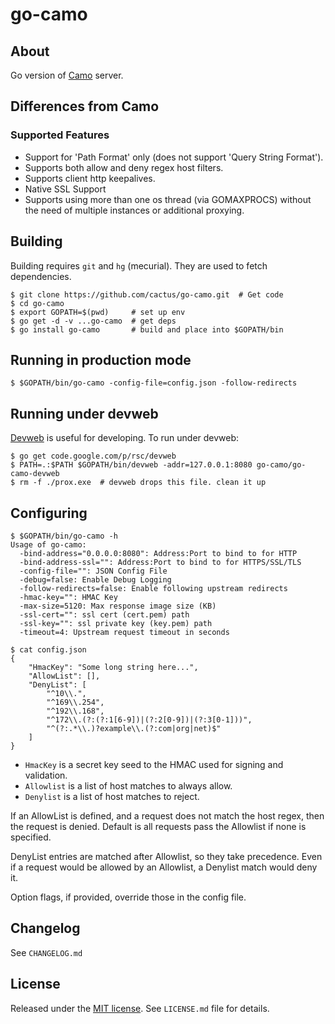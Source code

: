 go-camo
=======

## About

Go version of [Camo][1] server.

## Differences from Camo

### Supported Features

*   Support for 'Path Format' only (does not support 'Query String Format').
*   Supports both allow and deny regex host filters.
*   Supports client http keepalives.
*   Native SSL Support
*   Supports using more than one os thread (via GOMAXPROCS) without the need of
    multiple instances or additional proxying.

## Building

Building requires `git` and `hg` (mecurial). They are used to fetch
dependencies.

    $ git clone https://github.com/cactus/go-camo.git  # Get code
    $ cd go-camo 
    $ export GOPATH=$(pwd)     # set up env
    $ go get -d -v ...go-camo  # get deps
    $ go install go-camo       # build and place into $GOPATH/bin

## Running in production mode

    $ $GOPATH/bin/go-camo -config-file=config.json -follow-redirects

## Running under devweb

[Devweb][2] is useful for developing. To run under devweb:

    $ go get code.google.com/p/rsc/devweb
    $ PATH=.:$PATH $GOPATH/bin/devweb -addr=127.0.0.1:8080 go-camo/go-camo-devweb
    $ rm -f ./prox.exe  # devweb drops this file. clean it up

## Configuring

    $ $GOPATH/bin/go-camo -h
    Usage of go-camo:
      -bind-address="0.0.0.0:8080": Address:Port to bind to for HTTP
      -bind-address-ssl="": Address:Port to bind to for HTTPS/SSL/TLS
      -config-file="": JSON Config File
      -debug=false: Enable Debug Logging
      -follow-redirects=false: Enable following upstream redirects
      -hmac-key="": HMAC Key
      -max-size=5120: Max response image size (KB)
      -ssl-cert="": ssl cert (cert.pem) path
      -ssl-key="": ssl private key (key.pem) path
      -timeout=4: Upstream request timeout in seconds

    $ cat config.json
    {
        "HmacKey": "Some long string here...",
        "AllowList": [],
        "DenyList": [
            "^10\\.",
            "^169\\.254",
            "^192\\.168",
            "^172\\.(?:(?:1[6-9])|(?:2[0-9])|(?:3[0-1]))",
            "^(?:.*\\.)?example\\.(?:com|org|net)$"
        ]
    }

*   `HmacKey` is a secret key seed to the HMAC used for signing and
    validation.
*   `Allowlist` is a list of host matches to always allow.
*   `Denylist` is a list of host matches to reject.

If an AllowList is defined, and a request does not match the host regex,
then the request is denied. Default is all requests pass the Allowlist if
none is specified.

DenyList entries are matched after Allowlist, so they take precedence.
Even if a request would be allowed by an Allowlist, a Denylist match would
deny it.

Option flags, if provided, override those in the config file.

## Changelog

See `CHANGELOG.md`

## License

Released under the [MIT
license](http://www.opensource.org/licenses/mit-license.php). See `LICENSE.md`
file for details.

[1]: https://github.com/atmos/camo
[2]: http://code.google.com/p/rsc/source/browse/devweb
